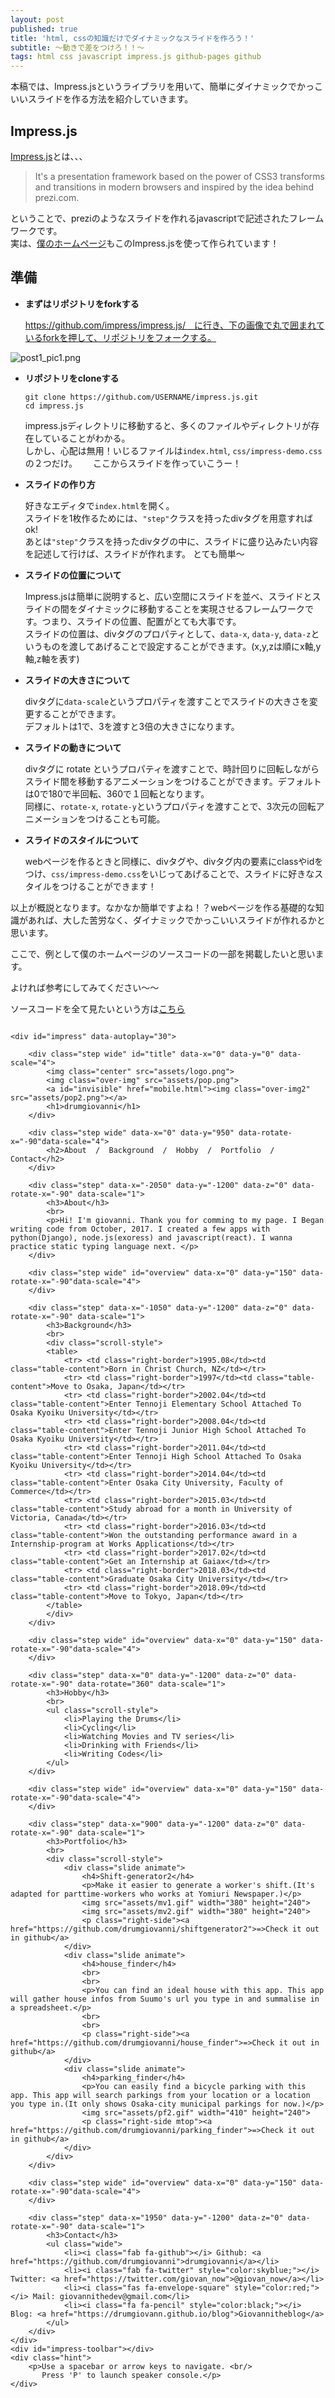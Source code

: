 ```yaml
---
layout: post
published: true
title: 'html, cssの知識だけでダイナミックなスライドを作ろう！'
subtitle: 〜動きで差をつけろ！！〜
tags: html css javascript impress.js github-pages github
---
```

本稿では、Impress.jsというライブラリを用いて、簡単にダイナミックでかっこいいスライドを作る方法を紹介していきます。

## Impress.js

[Impress.js](https://github.com/impress/impress.js/)とは、、、  

> It's a presentation framework based on the power of CSS3 transforms and transitions in modern browsers and inspired by the idea behind prezi.com.


ということで、preziのようなスライドを作れるjavascriptで記述されたフレームワークです。  
実は、[僕のホームページ](https://drumgiovanni.github.io)もこのImpress.jsを使って作られています！  


  

## 準備　　

- **まずはリポジトリをforkする**

	https://github.com/impress/impress.js/　に行き、下の画像で丸で囲まれているforkを押して、リポジトリをフォークする。

![post1_pic1.png]({{site.baseurl}}/img/blogpics/post1_pic1.png)

  
  

- **リポジトリをcloneする**  
	
	```
    git clone https://github.com/USERNAME/impress.js.git
    cd impress.js
	```

	impress.jsディレクトリに移動すると、多くのファイルやディレクトリが存在していることがわかる。  
	しかし、心配は無用！いじるファイルは`index.html`, `css/impress-demo.css` の２つだけ。　　
	ここからスライドを作っていこうー！  
  
  
    
- **スライドの作り方**  

	好きなエディタで`index.html`を開く。  
    スライドを1枚作るためには、`"step"`クラスを持ったdivタグを用意すればok!  
    あとは`"step"`クラスを持ったdivタグの中に、スライドに盛り込みたい内容を記述して行けば、スライドが作れます。
    とても簡単〜  
  
  

- **スライドの位置について**  

	Impress.jsは簡単に説明すると、広い空間にスライドを並べ、スライドとスライドの間をダイナミックに移動することを実現させるフレームワークです。つまり、スライドの位置、配置がとても大事です。  
    スライドの位置は、divタグのプロパティとして、`data-x`, `data-y`, `data-z`というものを渡してあげることで設定することができます。(x,y,zは順にx軸,y軸,z軸を表す)  
    
    
    
- **スライドの大きさについて**  

	divタグに`data-scale`というプロパティを渡すことでスライドの大きさを変更することができます。  
	デフォルトは1で、3を渡すと3倍の大きさになります。
    

- **スライドの動きについて**  

	divタグに  rotate  というプロパティを渡すことで、時計回りに回転しながらスライド間を移動するアニメーションをつけることができます。デフォルトは0で180で半回転、360で１回転となります。    
    同様に、`rotate-x`, `rotate-y`というプロパティを渡すことで、3次元の回転アニメーションをつけることも可能。  
    
    
- **スライドのスタイルについて**  

	webページを作るときと同様に、divタグや、divタグ内の要素にclassやidをつけ、`css/impress-demo.css`をいじってあげることで、スライドに好きなスタイルをつけることができます！  
    
    
    
以上が概説となります。なかなか簡単ですよね！？webページを作る基礎的な知識があれば、大した苦労なく、ダイナミックでかっこいいスライドが作れるかと思います。  
  
ここで、例として僕のホームページのソースコードの一部を掲載したいと思います。  
  
よければ参考にしてみてください〜〜  
  
ソースコードを全て見たいという方は[こちら](https://github.com/drumgiovanni/drumgiovanni.github.io)


```(html)

<div id="impress" data-autoplay="30">

    <div class="step wide" id="title" data-x="0" data-y="0" data-scale="4">
        <img class="center" src="assets/logo.png">
        <img class="over-img" src="assets/pop.png">
        <a id="invisible" href="mobile.html"><img class="over-img2" src="assets/pop2.png"></a>
        <h1>drumgiovanni</h1>
    </div>

    <div class="step wide" data-x="0" data-y="950" data-rotate-x="-90"data-scale="4">
        <h2>About  /  Background  /  Hobby  /  Portfolio  /  Contact</h2>
    </div>
    
    <div class="step" data-x="-2050" data-y="-1200" data-z="0" data-rotate-x="-90" data-scale="1">
        <h3>About</h3>
        <br>
        <p>Hi! I'm giovanni. Thank you for comming to my page. I Began writing code from October, 2017. I created a few apps with python(Django), node.js(exoress) and javascript(react). I wanna practice static typing language next. </p>
    </div>
    
    <div class="step wide" id="overview" data-x="0" data-y="150" data-rotate-x="-90"data-scale="4">
    </div>
    
    <div class="step" data-x="-1050" data-y="-1200" data-z="0" data-rotate-x="-90" data-scale="1">
        <h3>Background</h3>
        <br>
        <div class="scroll-style">
        <table>
            <tr> <td class="right-border">1995.08</td><td class="table-content">Born in Christ Church, NZ</td></tr>
            <tr> <td class="right-border">1997</td><td class="table-content">Move to Osaka, Japan</td></tr>
            <tr> <td class="right-border">2002.04</td><td class="table-content">Enter Tennoji Elementary School Attached To Osaka Kyoiku University</td></tr>
            <tr> <td class="right-border">2008.04</td><td class="table-content">Enter Tennoji Junior High School Attached To Osaka Kyoiku University</td></tr>
            <tr> <td class="right-border">2011.04</td><td class="table-content">Enter Tennoji High School Attached To Osaka Kyoiku University</td></tr>
            <tr> <td class="right-border">2014.04</td><td class="table-content">Enter Osaka City University, Faculty of Commerce</td></tr>
            <tr> <td class="right-border">2015.03</td><td class="table-content">Study abroad for a month in University of Victoria, Canada</td></tr>
            <tr> <td class="right-border">2016.03</td><td class="table-content">Won the outstanding performance award in a Internship-program at Works Applications</td></tr>
            <tr> <td class="right-border">2017.02</td><td class="table-content">Get an Internship at Gaiax</td></tr>
            <tr> <td class="right-border">2018.03</td><td class="table-content">Graduate Osaka City University</td></tr>
            <tr> <td class="right-border">2018.09</td><td class="table-content">Move to Tokyo, Japan</td></tr>
        </table> 
        </div>
    </div>

    <div class="step wide" id="overview" data-x="0" data-y="150" data-rotate-x="-90"data-scale="4">
    </div>

    <div class="step" data-x="0" data-y="-1200" data-z="0" data-rotate-x="-90" data-rotate="360" data-scale="1">
        <h3>Hobby</h3>
        <br>
        <ul class="scroll-style">
            <li>Playing the Drums</li>
            <li>Cycling</li>
            <li>Watching Movies and TV series</li>
            <li>Drinking with Friends</li>
            <li>Writing Codes</li>
        </ul>
    </div>

    <div class="step wide" id="overview" data-x="0" data-y="150" data-rotate-x="-90"data-scale="4">
    </div>

    <div class="step" data-x="900" data-y="-1200" data-z="0" data-rotate-x="-90" data-scale="1">
        <h3>Portfolio</h3>
        <br>
        <div class="scroll-style">
            <div class="slide animate">
                <h4>Shift-generator2</h4>
                <p>Make it easier to generate a worker's shift.(It's adapted for parttime-workers who works at Yomiuri Newspaper.)</p>
                <img src="assets/mv1.gif" width="380" height="240">
                <img src="assets/mv2.gif" width="380" height="240">
                <p class="right-side"><a href="https://github.com/drumgiovanni/shiftgenerator2">=>Check it out in github</a>
            </div>
            <div class="slide animate">
                <h4>house_finder</h4>
                <br>
                <br>
                <p>You can find an ideal house with this app. This app will gather house infos from Suumo's url you type in and summalise in a spreadsheet.</p>
                <br>
                <br>
                <p class="right-side"><a href="https://github.com/drumgiovanni/house_finder">=>Check it out in github</a>
            </div>
            <div class="slide animate">
                <h4>parking_finder</h4>
                <p>You can easily find a bicycle parking with this app. This app will search parkings from your location or a location you type in.(It only shows Osaka-city municipal parkings for now.)</p>
                <img src="assets/pf2.gif" width="410" height="240">
                <p class="right-side mtop"><a href="https://github.com/drumgiovanni/parking_finder">=>Check it out in github</a>
            </div>
        </div>
    </div>   

    <div class="step wide" id="overview" data-x="0" data-y="150" data-rotate-x="-90"data-scale="4">
    </div>

    <div class="step" data-x="1950" data-y="-1200" data-z="0" data-rotate-x="-90" data-scale="1">
        <h3>Contact</h3>
        <ul class="wide">
            <li><i class="fab fa-github"></i> Github: <a href="https://github.com/drumgiovanni">drumgiovanni</a></li>
            <li><i class="fab fa-twitter" style="color:skyblue;"></i> Twitter: <a href="https://twitter.com/giovan_now">@giovan_now</a></li>
            <li><i class="fas fa-envelope-square" style="color:red;"></i> Mail: giovannithedev@gmail.com</li>
            <li><i class="fa fa-pencil" style="color:black;"></i> Blog: <a href="https://drumgiovann.github.io/blog">Giovannitheblog</a>
        </ul>
    </div>
</div>
<div id="impress-toolbar"></div>
<div class="hint">
    <p>Use a spacebar or arrow keys to navigate. <br/>
       Press 'P' to launch speaker console.</p>
</div>

```

	　　
    
    
    
    

